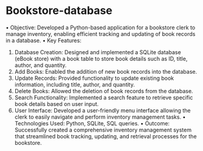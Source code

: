 # Bookstore-database
•	Objective: Developed a Python-based application for a bookstore clerk to manage inventory, enabling efficient tracking and updating of book records in a database.
•	Key Features:
1.	Database Creation: Designed and implemented a SQLite database (eBook store) with a book table to store book details such as ID, title, author, and quantity.
2.	Add Books: Enabled the addition of new book records into the database.
3.	Update Records: Provided functionality to update existing book information, including title, author, and quantity.
4.	Delete Books: Allowed the deletion of book records from the database.
5.	Search Functionality: Implemented a search feature to retrieve specific book details based on user input.
6.	User Interface: Developed a user-friendly menu interface allowing the clerk to easily navigate and perform inventory management tasks.
•	Technologies Used: Python, SQLite, SQL queries.
•	Outcome: Successfully created a comprehensive inventory management system that streamlined book tracking, updating, and retrieval processes for the bookstore.

